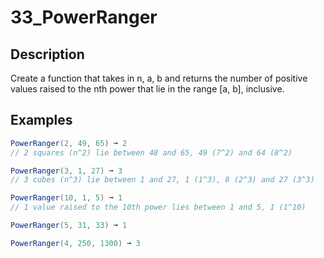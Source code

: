 # 33_PowerRanger

## Description

Create a function that takes in n, a, b and returns the number of positive values raised to the nth power that lie in the range [a, b], inclusive.

## Examples

```csharp
PowerRanger(2, 49, 65) ➞ 2
// 2 squares (n^2) lie between 48 and 65, 49 (7^2) and 64 (8^2)

PowerRanger(3, 1, 27) ➞ 3
// 3 cubes (n^3) lie between 1 and 27, 1 (1^3), 8 (2^3) and 27 (3^3)

PowerRanger(10, 1, 5) ➞ 1
// 1 value raised to the 10th power lies between 1 and 5, 1 (1^10)

PowerRanger(5, 31, 33) ➞ 1

PowerRanger(4, 250, 1300) ➞ 3
```
